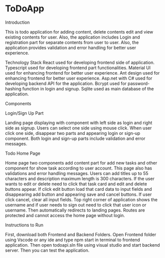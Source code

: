 # ToDoApp


 Introduction

This is todo application for adding content, delete contents edit and view existing contents for user. Also, the application includes Login and registration part for separate contents from user to user. Also, the application provides validation and error handling for better user experience.

Technology Stack
 	React used for developing frontend side of application.
 	Typescript used for developing frontend part functionalities.
 	Material UI used for enhancing frontend for better user experience.
 	Ant design used for enhancing frontend for better user experience.
  	Asp.net with C# used for developing backend API for the application.
 	Bcrypt used for password-hashing function in login and signup.
 	Sqlite used as main database of the application.


Components

Login/Sign Up Part

Landing page displaying with component with left side as login and right side as signup. Users can select one side using mouse click. When user click one side, disappear two parts and appearing login or sign-up component. Both login and sign-up parts include validation and error messages.

Todo Home Page

Home page two components add content part for add new tasks and other component for show task according to user account. This page also has validations and error handling messages. Users can add titles up to 55 characters and description maximum length is 300 characters.
If the user wants to edit or delete need to click that task card and edit and delete buttons appear. If click edit button load that card data to input fields and disappearing add button and appearing save and cancel buttons. If user click cancel, clear all input fields.
Top right corner of application shows the username and if user needs to sign out need to click that user icon or username. Then automatically redirects to landing pages. Routes are protected and cannot access the home page without login.


Instructions to Run

First, download both Frontend and Backend Folders. Open Frontend folder using Vscode or any ide and type npm start in terminal to frontend application. Then open todoapi.sln file using visual studio and start backend server. Then you can test the application.


